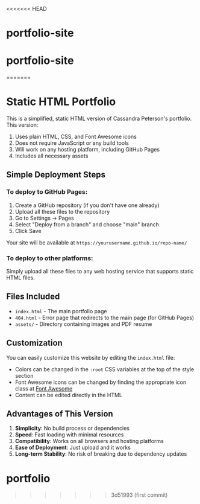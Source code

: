 <<<<<<< HEAD
# portfolio-site
# portfolio-site
=======
# Static HTML Portfolio

This is a simplified, static HTML version of Cassandra Peterson's portfolio. This version:

1. Uses plain HTML, CSS, and Font Awesome icons
2. Does not require JavaScript or any build tools
3. Will work on any hosting platform, including GitHub Pages
4. Includes all necessary assets

## Simple Deployment Steps

### To deploy to GitHub Pages:

1. Create a GitHub repository (if you don't have one already)
2. Upload all these files to the repository
3. Go to Settings → Pages
4. Select "Deploy from a branch" and choose "main" branch
5. Click Save

Your site will be available at `https://yourusername.github.io/repo-name/`

### To deploy to other platforms:

Simply upload all these files to any web hosting service that supports static HTML files.

## Files Included

- `index.html` - The main portfolio page
- `404.html` - Error page that redirects to the main page (for GitHub Pages)
- `assets/` - Directory containing images and PDF resume

## Customization

You can easily customize this website by editing the `index.html` file:

- Colors can be changed in the `:root` CSS variables at the top of the style section
- Font Awesome icons can be changed by finding the appropriate icon class at [Font Awesome](https://fontawesome.com/icons)
- Content can be edited directly in the HTML

## Advantages of This Version

1. **Simplicity**: No build process or dependencies
2. **Speed**: Fast loading with minimal resources
3. **Compatibility**: Works on all browsers and hosting platforms
4. **Ease of Deployment**: Just upload and it works
5. **Long-term Stability**: No risk of breaking due to dependency updates
# portfolio
>>>>>>> 3d51993 (first commit)

